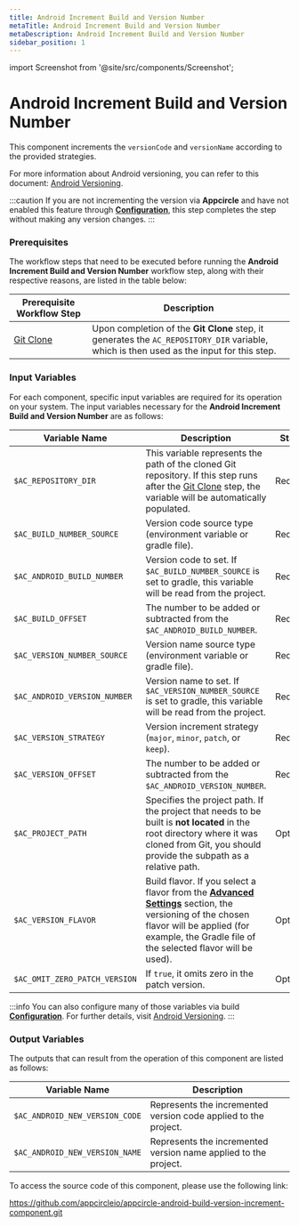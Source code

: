 ```yaml
---
title: Android Increment Build and Version Number
metaTitle: Android Increment Build and Version Number
metaDescription: Android Increment Build and Version Number
sidebar_position: 1
---
```


import Screenshot from '@site/src/components/Screenshot';

# Android Increment Build and Version Number

This component increments the `versionCode` and `versionName` according to the provided strategies.

For more information about Android versioning, you can refer to this document: [Android Versioning](https://docs.appcircle.io/versioning/android-version/).

:::caution
If you are not incrementing the version via **Appcircle** and have not enabled this feature through [**Configuration**](https://docs.appcircle.io/build/build-process-management/build-profile-configuration#versioning-configuration), this step completes the step without making any version changes.
:::

### Prerequisites

The workflow steps that need to be executed before running the **Android Increment Build and Version Number** workflow step, along with their respective reasons, are listed in the table below:

| Prerequisite Workflow Step                                                        | Description                                                                                                                              |
| --------------------------------------------------------------------------------- | ---------------------------------------------------------------------------------------------------------------------------------------- |
| [Git Clone](https://docs.appcircle.io/workflows/common-workflow-steps/#git-clone) | Upon completion of the **Git Clone** step, it generates the `AC_REPOSITORY_DIR` variable, which is then used as the input for this step. |

<Screenshot url='https://cdn.appcircle.io/docs/assets/android-workflow-components-increment-build-and-version-number_1.png' alt="image2" />

### Input Variables

For each component, specific input variables are required for its operation on your system. The input variables necessary for the **Android Increment Build and Version Number** are as follows:

<Screenshot url='https://cdn.appcircle.io/docs/assets/android-workflow-components-increment-build-and-version-number_2.png' alt="image2" />

| Variable Name                 | Description                                                                                                                                                                                                                                                                     | Status   |
| ----------------------------- | ------------------------------------------------------------------------------------------------------------------------------------------------------------------------------------------------------------------------------------------------------------------------------- | -------- |
| `$AC_REPOSITORY_DIR`          | This variable represents the path of the cloned Git repository. If this step runs after the [Git Clone](https://docs.appcircle.io/workflows/common-workflow-steps/#git-clone) step, the variable will be automatically populated.                                               | Required |
| `$AC_BUILD_NUMBER_SOURCE`     | Version code source type (environment variable or gradle file).                                                                                                                                                                                                                 | Required |
| `$AC_ANDROID_BUILD_NUMBER`    | Version code to set. If `$AC_BUILD_NUMBER_SOURCE` is set to gradle, this variable will be read from the project.                                                                                                                                                                | Required |
| `$AC_BUILD_OFFSET`            | The number to be added or subtracted from the `$AC_ANDROID_BUILD_NUMBER`.                                                                                                                                                                                                       | Required |
| `$AC_VERSION_NUMBER_SOURCE`   | Version name source type (environment variable or gradle file).                                                                                                                                                                                                                 | Required |
| `$AC_ANDROID_VERSION_NUMBER`  | Version name to set. If `$AC_VERSION_NUMBER_SOURCE` is set to gradle, this variable will be read from the project.                                                                                                                                                              | Required |
| `$AC_VERSION_STRATEGY`        | Version increment strategy (`major`, `minor`, `patch`, or `keep`).                                                                                                                                                                                                              | Required |
| `$AC_VERSION_OFFSET`          | The number to be added or subtracted from the `$AC_ANDROID_VERSION_NUMBER`.                                                                                                                                                                                                     | Required |
| `$AC_PROJECT_PATH`            | Specifies the project path. If the project that needs to be built is **not located** in the root directory where it was cloned from Git, you should provide the subpath as a relative path.                                                                                     | Optional |
| `$AC_VERSION_FLAVOR`          | Build flavor. If you select a flavor from the [**Advanced Settings**](https://docs.appcircle.io/versioning/android-version/#advanced-settings) section, the versioning of the chosen flavor will be applied (for example, the Gradle file of the selected flavor will be used). | Optional |
| `$AC_OMIT_ZERO_PATCH_VERSION` | If `true`, it omits zero in the patch version.                                                                                                                                                                                                                                  | Optional |

:::info
You can also configure many of those variables via build [**Configuration**](https://docs.appcircle.io/build/build-process-management/build-profile-configuration). For further details, visit [Android Versioning](https://docs.appcircle.io/versioning/android-version/).
:::

### Output Variables

The outputs that can result from the operation of this component are listed as follows:

| Variable Name                  | Description                                                     |
| ------------------------------ | --------------------------------------------------------------- |
| `$AC_ANDROID_NEW_VERSION_CODE` | Represents the incremented version code applied to the project. |
| `$AC_ANDROID_NEW_VERSION_NAME` | Represents the incremented version name applied to the project. |

To access the source code of this component, please use the following link:

https://github.com/appcircleio/appcircle-android-build-version-increment-component.git
